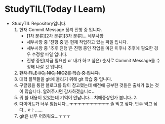 # StudyTIL(Today I Learn)
 - StudyTIL Repository입니다.
	 1. 현재 Commit Message 정리 진행 중 입니다.
		 - [1차 분류][2차 분류][3차 분류]... 세부사항
		 - 세부사항 중 '진행 중'은 현재 작업하고 있는 파일 입니다.
		 - 세부사항 중 '추후 진행'은 진행 중인 작업을 마친 이후나 추후에 필요한 경우 수정할 파일 입니다.
		 - 진행 중인(지금 필요한 or 내가 하고 싶은) 순서로 Commit Message를 수정해 나갈 것 입니다.
	 2. ~~현재 FILE I/O, NIO, NIO2를 학습 중 입니다.~~
	 3. 대학 플젝들을 git에 올리기 위해 git 학습 중 입니다.
	 4. 구글링을 통한 블로그를 많이 참고했는데 예전에 공부한 것들은 출처가 없는 것이 많습니다. 알려주시면 감사하겠습니ㄷ..
	 5. 뭐 쓸 내용이 있었는데 기억이 안납니다... 치매증상인가 봅니다..2.
	 6. 다이어트가 너무 힘듭니다...ㅜㅜㅜㅜㅜㅜㅜㅜㅜㅜ 술 먹고 싶다. 안주 먹고 싶다.. ㅎㅏ......
	 7. git은 너무 어려워요...ㅜㅜㅜ